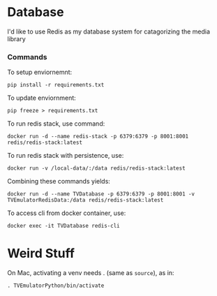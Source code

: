 # Database

I'd like to use Redis as my database system for catagorizing the media library

### Commands

To setup enviornemnt:

`pip install -r requirements.txt`

To update enviornment:

`pip freeze > requirements.txt`

To run redis stack, use command:

`docker run -d --name redis-stack -p 6379:6379 -p 8001:8001 redis/redis-stack:latest`

To run redis stack with persistence, use:

`docker run -v /local-data/:/data redis/redis-stack:latest`

Combining these commands yields:

`docker run -d --name TVDatabase -p 6379:6379 -p 8001:8001 -v TVEmulatorRedisData:/data redis/redis-stack:latest`

To access cli from docker container, use:

`docker exec -it TVDatabase redis-cli`

# Weird Stuff

On Mac, activating a venv needs . (same as `source`), as in:

`. TVEmulatorPython/bin/activate`